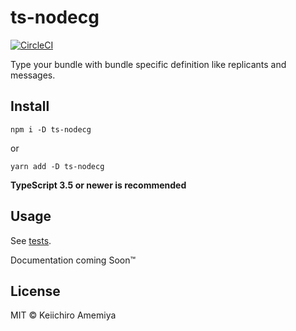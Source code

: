 # ts-nodecg
[![CircleCI](https://circleci.com/gh/Hoishin/ts-nodecg.svg?style=svg)](https://circleci.com/gh/Hoishin/ts-nodecg)

Type your bundle with bundle specific definition like replicants and messages.

## Install

```
npm i -D ts-nodecg
```

or

```
yarn add -D ts-nodecg
```

**TypeScript 3.5 or newer is recommended**

## Usage

See [tests](https://github.com/Hoishin/ts-nodecg/tree/master/test-d).

Documentation coming Soon&trade;

## License

MIT &copy; Keiichiro Amemiya

